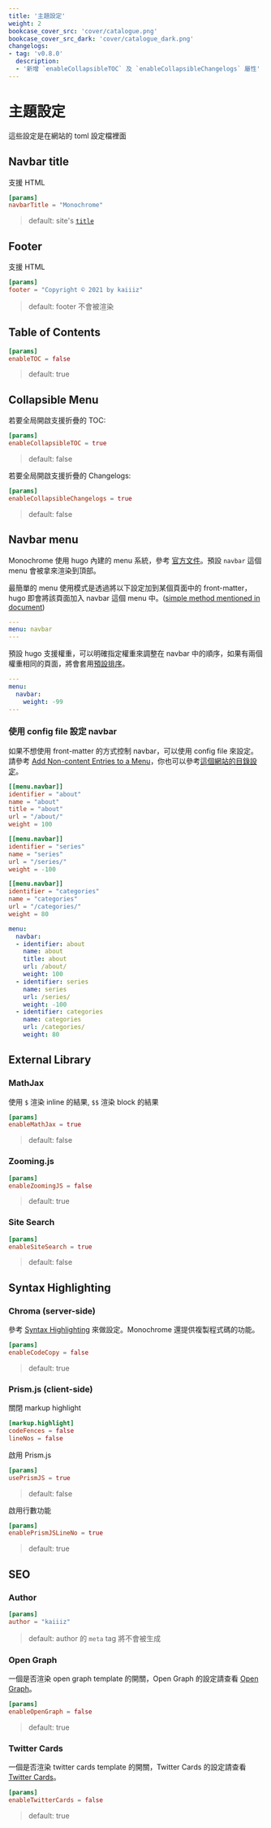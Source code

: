 ```yaml
---
title: '主題設定'
weight: 2
bookcase_cover_src: 'cover/catalogue.png'
bookcase_cover_src_dark: 'cover/catalogue_dark.png'
changelogs:
- tag: 'v0.8.0'
  description:
  - '新增 `enableCollapsibleTOC` 及 `enableCollapsibleChangelogs` 屬性'
---
```


# 主題設定

這些設定是在網站的 toml 設定檔裡面

## Navbar title

支援 HTML

```toml
[params]
navbarTitle = "Monochrome"
```

> default: site's [`title`](/hugo-theme-monochrome/zh-tw/configuration/site#site-title)

## Footer

支援 HTML

```toml
[params]
footer = "Copyright © 2021 by kaiiiz"
```

> default: footer 不會被渲染

## Table of Contents

```toml
[params]
enableTOC = false
```

> default: true

## Collapsible Menu

若要全局開啟支援折疊的 TOC:

```toml
[params]
enableCollapsibleTOC = true
```

> default: false

若要全局開啟支援折疊的 Changelogs:

```toml
[params]
enableCollapsibleChangelogs = true
```

> default: false

## Navbar menu

Monochrome 使用 hugo 內建的 menu 系統，參考 [官方文件](https://gohugo.io/content-management/menus)。預設 `navbar` 這個 menu 會被拿來渲染到頂部。

最簡單的 menu 使用模式是透過將以下設定加到某個頁面中的 front-matter，hugo 即會將該頁面加入 navbar 這個 menu 中。([simple method mentioned in document](https://gohugo.io/content-management/menus#simple))

```yaml
---
menu: navbar
---
```

預設 hugo 支援權重，可以明確指定權重來調整在 navbar 中的順序，如果有兩個權重相同的頁面，將會套用[預設排序](https://gohugo.io/templates/lists/#order-content)。

```yaml
---
menu:
  navbar:
    weight: -99
---
```

### 使用 config file 設定 navbar

如果不想使用 front-matter 的方式控制 navbar，可以使用 config file 來設定。請參考 [Add Non-content Entries to a Menu](https://gohugo.io/content-management/menus#add-non-content-entries-to-a-menu)，你也可以參考[這個網站的目錄設定](https://github.com/kaiiiz/hugo-theme-monochrome/tree/main/exampleSite/config/_default/menus)。

```toml
[[menu.navbar]]
identifier = "about"
name = "about"
title = "about"
url = "/about/"
weight = 100

[[menu.navbar]]
identifier = "series"
name = "series"
url = "/series/"
weight = -100

[[menu.navbar]]
identifier = "categories"
name = "categories"
url = "/categories/"
weight = 80
```

```yaml
menu:
  navbar:
  - identifier: about
    name: about
    title: about
    url: /about/
    weight: 100
  - identifier: series
    name: series
    url: /series/
    weight: -100
  - identifier: categories
    name: categories
    url: /categories/
    weight: 80
```

## External Library

### MathJax

使用 `$` 渲染 inline 的結果, `$$` 渲染 block 的結果

```toml
[params]
enableMathJax = true
```

> default: false

### Zooming.js

```toml
[params]
enableZoomingJS = false
```

> default: true

### Site Search

```toml
[params]
enableSiteSearch = true
```

> default: false

## Syntax Highlighting

### Chroma (server-side)

參考 [Syntax Highlighting](https://gohugo.io/content-management/syntax-highlighting) 來做設定。Monochrome 還提供複製程式碼的功能。

```toml
[params]
enableCodeCopy = false
```

> default: true

### Prism.js (client-side)

關閉 markup highlight

```toml
[markup.highlight]
codeFences = false
lineNos = false
```

啟用 Prism.js

```toml
[params]
usePrismJS = true
```

> default: false

啟用行數功能

```toml
[params]
enablePrismJSLineNo = true
```

> default: true

## SEO

### Author

```toml
[params]
author = "kaiiiz"
```

> default: author 的 `meta` tag 將不會被生成


### Open Graph

一個是否渲染 open graph template 的開關，Open Graph 的設定請查看 [Open Graph](https://gohugo.io/templates/internal#open-graph)。

```toml
[params]
enableOpenGraph = false
```

> default: true

### Twitter Cards

一個是否渲染 twitter cards template 的開關，Twitter Cards 的設定請查看 [Twitter Cards](https://gohugo.io/templates/internal#twitter-cards)。

```toml
[params]
enableTwitterCards = false
```

> default: true
